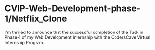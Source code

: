 # CVIP-Web-Development-phase-1/Netflix_Clone
I'm thrilled to announce that the successful completion of the Task in Phase-1 of my Web Development Internship with the CodersCave Virtual Internship Program.
